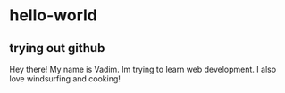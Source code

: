 # hello-world
trying out github
-----------------------
Hey there!
My name is Vadim. 
Im trying to learn web development. I also love windsurfing and cooking!
